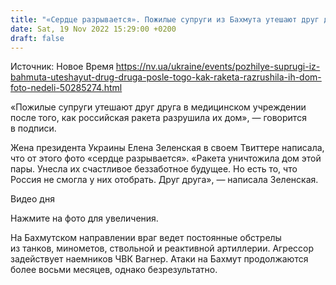 ```yaml
---
title: "«Сердце разрывается». Пожилые супруги из Бахмута утешают друг друга после того, как российская ракета разрушила их дом — фото недели"
date: Sat, 19 Nov 2022 15:29:00 +0200
draft: false
---
```

Источник: Новое Время https://nv.ua/ukraine/events/pozhilye-suprugi-iz-bahmuta-uteshayut-drug-druga-posle-togo-kak-raketa-razrushila-ih-dom-foto-nedeli-50285274.html


«Пожилые супруги утешают друг друга в медицинском учреждении после того, как российская ракета разрушила их дом», — говорится в подписи.

Жена президента Украины Елена Зеленская в своем Твиттере написала, что от этого фото «сердце разрывается». «Ракета уничтожила дом этой пары. Унесла их счастливое беззаботное будущее. Но есть то, что Россия не смогла у них отобрать. Друг друга», — написала Зеленская.

 Видео дня   

 Нажмите на фото для увеличения.

На Бахмутском направлении враг ведет постоянные обстрелы из танков, минометов, ствольной и реактивной артиллерии. Агрессор задействует наемников ЧВК Вагнер. Атаки на Бахмут продолжаются более восьми месяцев, однако безрезультатно.
